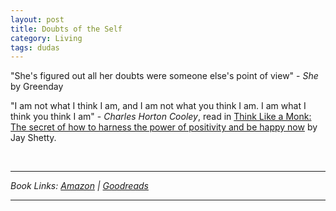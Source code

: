 ```yaml
---
layout: post
title: Doubts of the Self
category: Living
tags: dudas
---
```


"She's figured out all her doubts were someone else's point of view" - *She* by Greenday

"I am not what I think I am, and I am not what you think I am. I am what I think you think I am" - _Charles Horton Cooley_,   read in [Think Like a Monk: The secret of how to harness the power of positivity and be happy now](#\*) by Jay Shetty.

<br>


---
*Book Links: [Amazon][id] | [Goodreads][id2]*

---

[id]: https://www.amazon.co.uk/gp/product/0008386420/ref=as_li_tl?ie=UTF8&camp=1634&creative=6738&creativeASIN=0008386420&linkCode=as2&tag=dudolavida-21&linkId=da5981c088bcbc89814b94b7b61b3f23 "Amazon affiliate link"
[id2]: https://www.goodreads.com/book/show/51942513 "Goodreads link"

